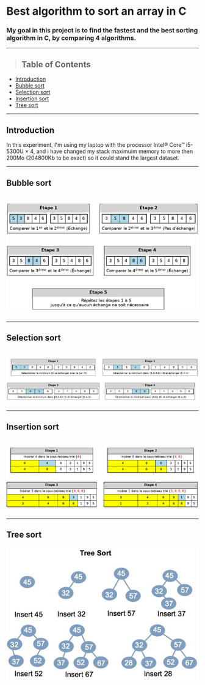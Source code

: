 # Best algorithm to sort an array in C


### My goal in this project is to find the fastest and the best sorting algorithm in C, by comparing 4 algorithms.
---
> ## Table of Contents

* [Introduction](#Introduction)
* [Bubble sort](#Bubble-sort)
* [Selection sort](#Selection-sort)
* [Insertion sort](#nsertion-sort)
* [Tree sort](#Tree-sort)




----




## Introduction
In this experiment, I'm using my laptop with the processor Intel® Core™ i5-5300U × 4, and i have changed my stack maximuim memory to more then 200Mo (204800Kb to be exact) so it could stand the largest dataset.

---
## Bubble sort

# ![](./pics/pic1.png)

---

## Selection sort

# ![](./pics/pic2.png)

---


## Insertion sort

# ![](./pics/pic3.png)
---

## Tree sort

 <a href="alternative text"><img src="./pics/pic4.jpeg" align="middle" ></a>

